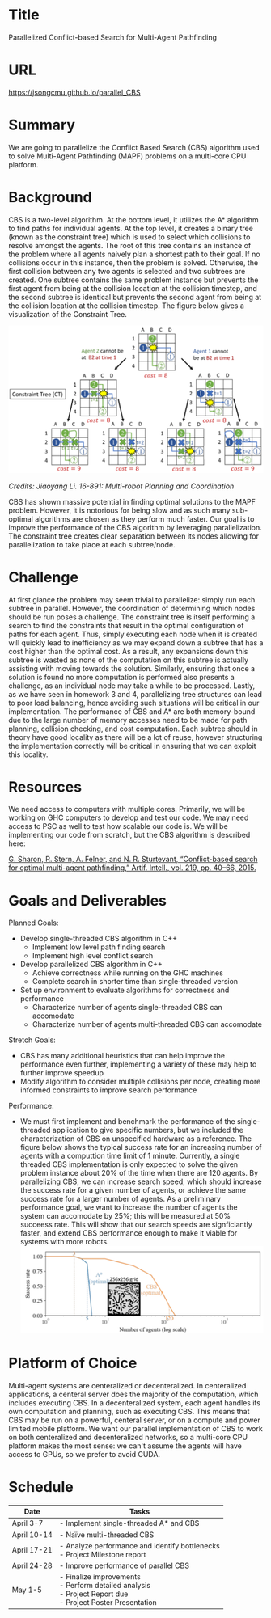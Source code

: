 # Title
Parallelized Conflict-based Search for Multi-Agent Pathfinding

# URL
https://jsongcmu.github.io/parallel_CBS

# Summary
We are going to parallelize the Conflict Based Search (CBS) algorithm used to solve Multi-Agent Pathfinding (MAPF) problems on a multi-core CPU platform.

# Background
CBS is a two-level algorithm. At the bottom level, it utilizes the A* algorithm to find paths for individual agents. At the top level, it creates a binary tree (known as the constraint tree) which is used to select which collisions to resolve amongst the agents. The root of this tree contains an instance of the problem where all agents naively plan a shortest path to their goal. If no collisions occur in this instance, then the problem is solved. Otherwise, the first collision between any two agents is selected and two subtrees are created. One subtree contains the same problem instance but prevents the first agent from being at the collision location at the collision timestep, and the second subtree is identical but prevents the second agent from being at the collision location at the collision timestep. The figure below gives a visualization of the Constraint Tree.

![img](images/CBS.png)

*Credits: Jiaoyang Li. 16-891: Multi-robot Planning and Coordination*

CBS has shown massive potential in finding optimal solutions to the MAPF problem. However, it is notorious for being slow and as such many sub-optimal algorithms are chosen as they perform much faster. Our goal is to improve the performance of the CBS algorithm by leveraging parallelization. The constraint tree creates clear separation between its nodes allowing for parallelization to take place at each subtree/node.

# Challenge
At first glance the problem may seem trivial to parallelize: simply run each subtree in parallel. However, the coordination of determining which nodes should be run poses a challenge. The constraint tree is itself performing a search to find the constraints that result in the optimal configuration of paths for each agent. Thus, simply executing each node when it is created will quickly lead to inefficiency as we may expand down a subtree that has a cost higher than the optimal cost. As a result, any expansions down this subtree is wasted as none of the computation on this subtree is actually assisting with moving towards the solution. Similarly, ensuring that once a solution is found no more computation is performed also presents a challenge, as an individual node may take a while to be processed. Lastly, as we have seen in homework 3 and 4, parallelizing tree structures can lead to poor load balancing, hence avoiding such situations will be critical in our implementation. The performance of CBS and A* are both memory-bound due to the large number of memory accesses need to be made for path planning, collision checking, and cost computation. Each subtree should in theory have good locality as there will be a lot of reuse, however structuring the implementation correctly will be critical in ensuring that we can exploit this locality.

# Resources
We need access to computers with multiple cores. Primarily, we will be working on GHC computers to develop and test our code. We may need access to PSC as well to test how scalable our code is. We will be implementing our code from scratch, but the CBS algorithm is described here: 

[G. Sharon, R. Stern, A. Felner, and N. R. Sturtevant, “Conflict-based search for optimal multi-agent pathfinding,” Artif. Intell., vol. 219, pp. 40–66, 2015.](https://www.sciencedirect.com/science/article/pii/S0004370214001386)

# Goals and Deliverables
Planned Goals:
- Develop single-threaded CBS algorithm in C++
    - Implement low level path finding search
    - Implement high level conflict search
- Develop parallelized CBS algorithm in C++
    - Achieve correctness while running on the GHC machines
    - Complete search in shorter time than single-threaded version
- Set up environment to evaluate algorithms for correctness and performance
    - Characterize number of agents single-threaded CBS can accomodate
    - Characterize number of agents multi-threaded CBS can accomodate

Stretch Goals:
- CBS has many additional heuristics that can help improve the performance even further, implementing a variety of these may help to further improve speedup
- Modify algorithm to consider multiple collisions per node, creating more informed constraints to improve search performance

Performance:
- We must first implement and benchmark the performance of the single-threaded application to give specific numbers, but we included the characterization of CBS on unspecified hardware as a reference. The figure below shows the typical success rate for an increasing number of agents with a computtion time limit of 1 minute. Currently, a single threaded CBS implementation is only expected to solve the given problem instance about 20% of the time when there are 120 agents. By parallelizing CBS, we can increase search speed, which should increase the success rate for a given number of agents, or achieve the same success rate for a larger number of agents. As a preliminary performance goal, we want to increase the number of agents the system can accomodate by 25%; this will be measured at 50% succeess rate. This will show that our search speeds are signficiantly faster, and extend CBS performance enough to make it viable for systems with more robots.
![img](images/performance_graph_example.png)

# Platform of Choice
Multi-agent systems are centeralized or decenteralized. In centeralized applications, a centeral server does the majority of the computation, which includes executing CBS. In a decenteralized system, each agent handles its own computation and planning, such as executing CBS. This means that CBS may be run on a powerful, centeral server, or on a compute and power limited mobile platform. We want our parallel implementation of CBS to work on both centeralized and decenteralized networks, so a multi-core CPU platform makes the most sense: we can't assume the agents will have access to GPUs, so we prefer to avoid CUDA.

# Schedule
| Date      | Tasks |
| ----------- | ----------- |
| April 3-7      | - Implement single-threaded A* and CBS       |
| April 10-14   | - Naïve multi-threaded CBS        |
| April 17-21 | - Analyze performance and identify bottlenecks<br>- Project Milestone report |
| April 24-28 | - Improve performance of parallel CBS |
| May 1-5 | - Finalize improvements <br> - Perform detailed analysis <br> - Project Report due <br> - Project Poster Presentation |
